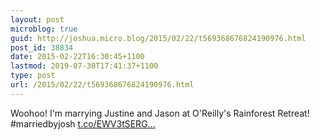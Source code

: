 ```yaml
---
layout: post
microblog: true
guid: http://joshua.micro.blog/2015/02/22/t569368676824190976.html
post_id: 38834
date: 2015-02-22T16:30:45+1100
lastmod: 2019-07-30T17:41:37+1100
type: post
url: /2015/02/22/t569368676824190976.html
---
```

Woohoo! I'm marrying Justine and Jason at O'Reilly's Rainforest Retreat! #marriedbyjosh [t.co/EWV3tSERG...](http://t.co/EWV3tSERGV)
